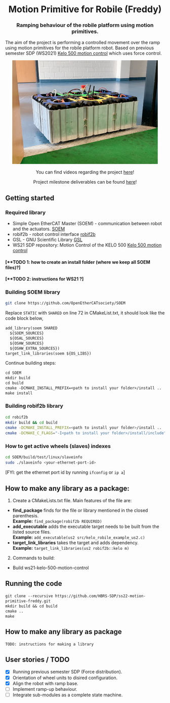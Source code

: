 <div align="center">
  <h1 align="center">Motion Primitive for Robile (Freddy)</h1>
  <h3 align="center">
    Ramping behaviour of the robile platform using motion primitives.
  </h3>
</div>

The aim of the project is performing a controlled movement over the ramp using motion primitives for the robile platform robot. Based on previous semester SDP (WS2021) [Kelo 500 motion control](https://github.com/HBRS-SDP/ws21-kelo-500-motion-control) which uses force control.

[<div align="center"><img width="460" src="media/images/Robile.png"></div>](https://griffig.xyz)

<p align="center">
  You can find videos regarding the project <a href="https://drive.google.com/drive/folders/1rVMj4RdJPmCHwqase1NZHOby6o1TtAJh?usp=sharing">here</a>!
</p>

<p align="center">
  Project milestone deliverables can be found <a href="https://drive.google.com/drive/u/3/folders/1boct6apoQLtNgNKWaS_PBlGO9Hr4Donh">here</a>!
</p>

## Getting started

### Required library

- Simple Open EtherCAT Master (SOEM) - communication between robot and the actuators. [SOEM](https://github.com/OpenEtherCATsociety/SOEM)
- robif2b - robot control interface [robif2b](https://github.com/rosym-project/robif2b)
- GSL - GNU Scientific Library [GSL](https://github.com/ampl/gsl)
- WS21 SDP repository: Motion Control of the KELO 500 [Kelo 500 motion control](https://github.com/HBRS-SDP/ws21-kelo-500-motion-control)

#### [**TODO 1: how to create an install folder (where we keep all SOEM files)?]

#### [**TODO 2: instructions for WS21 ?]

### Building SOEM library

```bash
git clone https://github.com/OpenEtherCATsociety/SOEM
```

Replace `STATIC` with `SHARED` on line 72 in CMakeList.txt, it should look like the code block below,

```
add_library(soem SHARED
  ${SOEM_SOURCES}
  ${OSAL_SOURCES}
  ${OSHW_SOURCES}
  ${OSHW_EXTRA_SOURCES})
target_link_libraries(soem ${OS_LIBS})
```

Continue building steps:

```
cd SOEM
mkdir build
cd build
cmake -DCMAKE_INSTALL_PREFIX=<path to install your folder>/install ..
make install
```

### Building robif2b library

```bash
cd robif2b
mkdir build && cd build
cmake -DCMAKE_INSTALL_PREFIX=<path to install your folder>/install ..
cmake -DCMAKE_C_FLAGS="-I<path to install your folder>/install/include" -DENABLE_ETHERCAT=ON -DENABLE_KELO=ON ..
```

### How to get active wheels (slaves) indexes

```bash
cd SOEM/build/test/linux/slaveinfo
sudo ./slaveinfo <your-ethernet-port-id>
```

[FYI: get the ethernet port id by running `ifconfig` or `ip a`]

## How to make any library as a package:
1. Create a CMakeLists.txt file. Main features of the file are: 
  - **find_package** finds for the file or library mentioned in the closed parenthesis.<br> **Example:** `find_package(robif2b REQUIRED)`
  - **add_executable** adds the executable target <name> needs to be built from the listed source files. <br>
**Example:** `add_executable(us2 src/kelo_robile_example_us2.c)`
  - **target_link_libraries** takes the target and adds dependency. <br> **Example:** `target_link_libraries(us2 robif2b::kelo m)`
2. Commands to build: <br>
- Build ws21-kelo-500-motion-control

## Running the code

```
git clone --recursive https://github.com/HBRS-SDP/ss22-motion-primitive-freddy.git
mkdir build && cd build
cmake ..
make
```

## How to make any library as package

```
TODO: instructions for making a library 
```

## User stories / TODO

- [x] Running previous semester SDP (Force distribution).
- [x] Orientation of wheel units to disired configuration.
- [x] Align the robot with ramp base.
- [ ] Implement ramp-up behaviour.
- [ ] Integrate sub-modules as a complete state machine.
